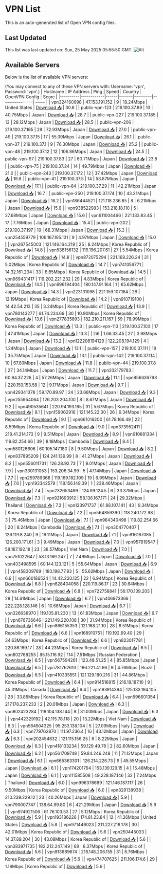# VPN List

This is an auto-generated list of Open VPN config files.

## Last Updated

This list was last updated on: Sun, 25 May 2025 05:55:50 GMT.
![Alt](https://repobeats.axiom.co/api/embed/186b98318ef1479477931607c1ad7d823f12451f.svg "Repobeats analytics image")

## Available Servers

Below is the list of available VPN servers:

(You may connect to any of these VPN servers with: Username: 'vpn', Password: 'vpn'.)
| Hostname | IP Address | Ping | Speed | Country | OpenVPN Config | Score |
|----------|------------|------|-------|---------|----------------| ----- |
| vpn324160698 | 47.153.191.152 | 9 | 18.24Mbps | United States | [Download 📥](./configs/server_0_US.ovpn) | 30.6 |
| public-vpn-123 | 219.100.37.89 | 10 | 40.75Mbps | Japan | [Download 📥](./configs/server_1_JP.ovpn) | 28.7 |
| public-vpn-227 | 219.100.37.185 | 13 | 28.12Mbps | Japan | [Download 📥](./configs/server_2_JP.ovpn) | 28.5 |
| public-vpn-206 | 219.100.37.165 | 28 | 72.93Mbps | Japan | [Download 📥](./configs/server_3_JP.ovpn) | 27.0 |
| public-vpn-49 | 219.100.37.15 | 17 | 55.09Mbps | Japan | [Download 📥](./configs/server_4_JP.ovpn) | 26.1 |
| public-vpn-37 | 219.100.37.1 | 9 | 76.30Mbps | Japan | [Download 📥](./configs/server_5_JP.ovpn) | 25.2 |
| public-vpn-48 | 219.100.37.12 | 12 | 106.86Mbps | Japan | [Download 📥](./configs/server_6_JP.ovpn) | 24.5 |
| public-vpn-97 | 219.100.37.83 | 27 | 60.71Mbps | Japan | [Download 📥](./configs/server_7_JP.ovpn) | 23.8 |
| public-vpn-75 | 219.100.37.24 | 14 | 49.79Mbps | Japan | [Download 📥](./configs/server_8_JP.ovpn) | 21.0 |
| public-vpn-243 | 219.100.37.172 | 12 | 37.42Mbps | Japan | [Download 📥](./configs/server_9_JP.ovpn) | 19.6 |
| public-vpn-41 | 219.100.37.5 | 14 | 53.87Mbps | Japan | [Download 📥](./configs/server_10_JP.ovpn) | 17.1 |
| public-vpn-84 | 219.100.37.29 | 11 | 42.21Mbps | Japan | [Download 📥](./configs/server_11_JP.ovpn) | 16.7 |
| public-vpn-250 | 219.100.37.174 | 10 | 43.21Mbps | Japan | [Download 📥](./configs/server_12_JP.ovpn) | 16.2 |
| vpn186444521 | 121.118.236.85 | 8 | 6.21Mbps | Japan | [Download 📥](./configs/server_13_JP.ovpn) | 15.6 |
| vpn938522983 | 153.218.18.110 | 5 | 27.68Mbps | Japan | [Download 📥](./configs/server_14_JP.ovpn) | 15.6 |
| vpn611004466 | 221.133.83.45 | 17 | 7.76Mbps | Japan | [Download 📥](./configs/server_15_JP.ovpn) | 15.4 |
| public-vpn-202 | 219.100.37.197 | 10 | 68.31Mbps | Japan | [Download 📥](./configs/server_16_JP.ovpn) | 15.3 |
| vpn254559779 | 106.167.195.131 | 9 | 4.97Mbps | Japan | [Download 📥](./configs/server_17_JP.ovpn) | 15.0 |
| vpn267545003 | 121.146.164.219 | 25 | 8.24Mbps | Korea Republic of | [Download 📥](./configs/server_18_KR.ovpn) | 14.8 |
| vpn538156132 | 119.196.207.61 | 27 | 5.54Mbps | Korea Republic of | [Download 📥](./configs/server_19_KR.ovpn) | 14.8 |
| vpn872075294 | 221.168.226.24 | 31 | 5.02Mbps | Korea Republic of | [Download 📥](./configs/server_20_KR.ovpn) | 14.7 |
| vpn741056771 | 14.32.161.234 | 33 | 8.85Mbps | Korea Republic of | [Download 📥](./configs/server_21_KR.ovpn) | 14.5 |
| vpn969431417 | 119.202.221.232 | 29 | 4.83Mbps | Korea Republic of | [Download 📥](./configs/server_22_KR.ovpn) | 14.5 |
| vpn696194404 | 180.147.91.164 | 1 | 65.62Mbps | Japan | [Download 📥](./configs/server_23_JP.ovpn) | 14.3 |
| vpn223131098 | 221.159.107.184 | 28 | 12.19Mbps | Korea Republic of | [Download 📥](./configs/server_24_KR.ovpn) | 14.2 |
| vpn910719100 | 14.42.54.213 | 35 | 3.24Mbps | Korea Republic of | [Download 📥](./configs/server_25_KR.ovpn) | 13.9 |
| vpn780143277 | 61.74.234.69 | 30 | 10.90Mbps | Korea Republic of | [Download 📥](./configs/server_26_KR.ovpn) | 13.6 |
| vpn277835893 | 182.210.211.167 | 59 | 78.99Mbps | Korea Republic of | [Download 📥](./configs/server_27_KR.ovpn) | 13.3 |
| public-vpn-113 | 219.100.37.100 | 17 | 47.41Mbps | Japan | [Download 📥](./configs/server_28_JP.ovpn) | 13.3 |
| 2i6 | 1.66.33.45 | 27 | 3.98Mbps | Japan | [Download 📥](./configs/server_29_JP.ovpn) | 13.2 |
| vpn122208194129 | 122.208.194.129 | 4 | 1.24Mbps | Japan | [Download 📥](./configs/server_30_JP.ovpn) | 13.1 |
| public-vpn-157 | 219.100.37.111 | 18 | 35.75Mbps | Japan | [Download 📥](./configs/server_31_JP.ovpn) | 13.1 |
| public-vpn-142 | 219.100.37.114 | 10 | 67.80Mbps | Japan | [Download 📥](./configs/server_32_JP.ovpn) | 11.8 |
| public-vpn-44 | 219.100.37.8 | 27 | 34.14Mbps | Japan | [Download 📥](./configs/server_33_JP.ovpn) | 11.7 |
| vpn202179783 | 60.94.37.228 | 4 | 57.26Mbps | Japan | [Download 📥](./configs/server_34_JP.ovpn) | 11.1 |
| vpn856636793 | 220.150.153.58 | 12 | 9.17Mbps | Japan | [Download 📥](./configs/server_35_JP.ovpn) | 9.7 |
| vpn429341378 | 59.170.89.97 | 24 | 23.66Mbps | Japan | [Download 📥](./configs/server_36_JP.ovpn) | 9.3 |
| vpn255954064 | 126.203.204.100 | 8 | 8.67Mbps | Japan | [Download 📥](./configs/server_37_JP.ovpn) | 9.2 |
| vpn490535641 | 220.94.193.165 | 31 | 5.67Mbps | Korea Republic of | [Download 📥](./configs/server_38_KR.ovpn) | 9.1 |
| vpn159062916 | 121.145.22.30 | 26 | 9.34Mbps | Korea Republic of | [Download 📥](./configs/server_39_KR.ovpn) | 9.1 |
| vpn661016200 | 61.78.166.49 | 22 | 8.59Mbps | Korea Republic of | [Download 📥](./configs/server_40_KR.ovpn) | 9.0 |
| vpn373952411 | 218.41.214.173 | 9 | 9.51Mbps | Japan | [Download 📥](./configs/server_41_JP.ovpn) | 8.9 |
| vpn610881334 | 119.82.254.66 | 39 | 8.18Mbps | Cambodia | [Download 📥](./configs/server_42_KH.ovpn) | 8.4 |
| vpn580126606 | 60.105.147.180 | 8 | 9.50Mbps | Japan | [Download 📥](./configs/server_43_JP.ovpn) | 8.2 |
| vpn837895209 | 124.241.139.99 | 8 | 41.27Mbps | Japan | [Download 📥](./configs/server_44_JP.ovpn) | 8.2 |
| vpn556011731 | 126.28.92.73 | 7 | 9.01Mbps | Japan | [Download 📥](./configs/server_45_JP.ovpn) | 7.9 |
| vpn330131053 | 153.206.34.99 | 5 | 47.14Mbps | Japan | [Download 📥](./configs/server_46_JP.ovpn) | 7.7 |
| vpn259789368 | 119.169.182.109 | 19 | 6.99Mbps | Japan | [Download 📥](./configs/server_47_JP.ovpn) | 7.6 |
| vpn193342579 | 118.156.149.39 | 1 | 238.46Mbps | Japan | [Download 📥](./configs/server_48_JP.ovpn) | 7.4 |
| vpn232653499 | 124.99.124.5 | 6 | 33.37Mbps | Japan | [Download 📥](./configs/server_49_JP.ovpn) | 7.3 |
| vpn921693912 | 58.136.167.171 | 24 | 29.32Mbps | Thailand | [Download 📥](./configs/server_50_TH.ovpn) | 7.2 |
| vpn123971737 | 61.98.107.141 | 43 | 9.34Mbps | Korea Republic of | [Download 📥](./configs/server_51_KR.ovpn) | 7.2 |
| vpn564859390 | 118.240.172.98 | 3 | 75.46Mbps | Japan | [Download 📥](./configs/server_52_JP.ovpn) | 7.1 |
| vpn984340498 | 119.82.254.66 | 20 | 8.24Mbps | Cambodia | [Download 📥](./configs/server_53_KH.ovpn) | 7.1 |
| vpn304770407 | 126.119.8.240 | 9 | 19.11Mbps | Japan | [Download 📥](./configs/server_54_JP.ovpn) | 7.1 |
| vpn816167085 | 126.200.171.61 | 3 | 9.49Mbps | Japan | [Download 📥](./configs/server_55_JP.ovpn) | 7.0 |
| vpn957919547 | 58.187.192.18 | 23 | 38.57Mbps | Viet Nam | [Download 📥](./configs/server_56_VN.ovpn) | 7.0 |
| vpn751022647 | 58.13.169.247 | 7 | 7.49Mbps | Japan | [Download 📥](./configs/server_57_JP.ovpn) | 7.0 |
| vpn403498595 | 60.144.123.121 | 5 | 55.64Mbps | Japan | [Download 📥](./configs/server_58_JP.ovpn) | 6.9 |
| vpn458309789 | 180.198.77.93 | 5 | 55.62Mbps | Japan | [Download 📥](./configs/server_59_JP.ovpn) | 6.9 |
| vpn660186524 | 14.42.230.125 | 22 | 6.94Mbps | Korea Republic of | [Download 📥](./configs/server_60_KR.ovpn) | 6.8 |
| vpn628404058 | 220.119.86.17 | 23 | 30.64Mbps | Korea Republic of | [Download 📥](./configs/server_61_KR.ovpn) | 6.8 |
| vpn722758841 | 59.170.139.203 | 28 | 14.61Mbps | Japan | [Download 📥](./configs/server_62_JP.ovpn) | 6.7 |
| vpn406973366 | 222.228.128.146 | 6 | 10.66Mbps | Japan | [Download 📥](./configs/server_63_JP.ovpn) | 6.7 |
| vpn326638970 | 119.105.81.230 | 13 | 61.83Mbps | Japan | [Download 📥](./configs/server_64_JP.ovpn) | 6.7 |
| vpn676736646 | 221.149.220.108 | 30 | 31.94Mbps | Korea Republic of | [Download 📥](./configs/server_65_KR.ovpn) | 6.6 |
| vpn866155353 | 121.168.21.10 | 28 | 8.51Mbps | Korea Republic of | [Download 📥](./configs/server_66_KR.ovpn) | 6.6 |
| vpn168910751 | 119.192.99.40 | 29 | 34.63Mbps | Korea Republic of | [Download 📥](./configs/server_67_KR.ovpn) | 6.6 |
| vpn823017781 | 220.86.169.17 | 28 | 44.23Mbps | Korea Republic of | [Download 📥](./configs/server_68_KR.ovpn) | 6.5 |
| vpn802768255 | 85.15.116.92 | 114 | 7.51Mbps | Russian Federation | [Download 📥](./configs/server_69_RU.ovpn) | 6.5 |
| vpn567594261 | 123.48.51.25 | 4 | 85.85Mbps | Japan | [Download 📥](./configs/server_70_JP.ovpn) | 6.5 |
| vpn781762610 | 186.221.41.96 | 9 | 4.76Mbps | Brazil | [Download 📥](./configs/server_71_BR.ovpn) | 6.5 |
| vpn410335551 | 121.129.180.216 | 31 | 44.86Mbps | Korea Republic of | [Download 📥](./configs/server_72_KR.ovpn) | 6.4 |
| vpn914516815 | 216.19.187.10 | 9 | 45.31Mbps | Canada | [Download 📥](./configs/server_73_CA.ovpn) | 6.4 |
| vpn193914394 | 125.133.194.105 | 28 | 33.85Mbps | Korea Republic of | [Download 📥](./configs/server_74_KR.ovpn) | 6.4 |
| vpn596601354 | 217.178.237.233 | 2 | 20.01Mbps | Japan | [Download 📥](./configs/server_75_JP.ovpn) | 6.3 |
| vpn802423284 | 118.104.138.144 | 8 | 31.00Mbps | Japan | [Download 📥](./configs/server_76_JP.ovpn) | 6.3 |
| vpn442329192 | 42.115.78.118 | 20 | 13.22Mbps | Viet Nam | [Download 📥](./configs/server_77_VN.ovpn) | 6.3 |
| vpn564504325 | 95.253.138.104 | 5 | 27.09Mbps | Italy | [Download 📥](./configs/server_78_IT.ovpn) | 6.3 |
| vpn779762870 | 111.97.236.4 | 16 | 43.12Mbps | Japan | [Download 📥](./configs/server_79_JP.ovpn) | 6.3 |
| vpn202454632 | 121.115.156.25 | 6 | 8.22Mbps | Japan | [Download 📥](./configs/server_80_JP.ovpn) | 6.3 |
| vpn418133234 | 59.129.49.78 | 2 | 82.60Mbps | Japan | [Download 📥](./configs/server_81_JP.ovpn) | 6.2 |
| vpn561709748 | 59.84.246.248 | 11 | 71.12Mbps | Japan | [Download 📥](./configs/server_82_JP.ovpn) | 6.1 |
| vpn665363301 | 126.214.226.73 | 9 | 45.55Mbps | Japan | [Download 📥](./configs/server_83_JP.ovpn) | 6.1 |
| vpn174201794 | 153.139.129.15 | 4 | 15.48Mbps | Japan | [Download 📥](./configs/server_84_JP.ovpn) | 6.1 |
| vpn111585508 | 49.228.187.146 | 32 | 7.24Mbps | Thailand | [Download 📥](./configs/server_85_TH.ovpn) | 6.0 |
| vpn996376689 | 121.146.187.117 | 26 | 9.50Mbps | Korea Republic of | [Download 📥](./configs/server_86_KR.ovpn) | 6.0 |
| vpn329138938 | 210.239.229.12 | 23 | 40.26Mbps | Japan | [Download 📥](./configs/server_87_JP.ovpn) | 5.9 |
| vpn790007747 | 138.64.99.80 | 6 | 421.29Mbps | Japan | [Download 📥](./configs/server_88_JP.ovpn) | 5.9 |
| vpn974921506 | 61.76.103.53 | 27 | 5.12Mbps | Korea Republic of | [Download 📥](./configs/server_89_KR.ovpn) | 5.9 |
| vpn193186226 | 174.81.23.84 | 12 | 41.36Mbps | United States | [Download 📥](./configs/server_90_US.ovpn) | 5.8 |
| vpn971446023 | 211.227.218.178 | 30 | 42.01Mbps | Korea Republic of | [Download 📥](./configs/server_91_KR.ovpn) | 5.6 |
| vpn250445033 | 14.37.89.204 | 30 | 43.08Mbps | Korea Republic of | [Download 📥](./configs/server_92_KR.ovpn) | 5.6 |
| vpn383971735 | 182.212.247.149 | 68 | 8.37Mbps | Korea Republic of | [Download 📥](./configs/server_93_KR.ovpn) | 5.6 |
| vpn913689674 | 218.148.206.155 | 31 | 6.76Mbps | Korea Republic of | [Download 📥](./configs/server_94_KR.ovpn) | 5.6 |
| vpn474707625 | 211.106.174.6 | 29 | 1.18Mbps | Korea Republic of | [Download 📥](./configs/server_95_KR.ovpn) | 5.6 |
